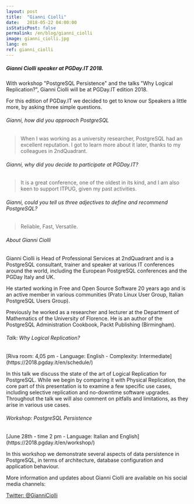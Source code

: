 ```yaml
---
layout: post
title:  "Gianni Ciolli"
date:   2018-05-22 04:00:00
isStaticPost: false
permalink: /en/blog/gianni_ciolli
image: gianni_ciolli.jpg
lang: en
ref: gianni_ciolli
---
```


<h5>Gianni Ciolli speaker at PGDay.IT 2018.</h5>

With workshop "PostgreSQL Persistence" and the talks "Why Logical Replication?", Gianni Ciolli will be at PGDay.IT edition 2018.

For this edition of PGDay.IT we decided to get to know our Speakers a little more, by asking three simple questions.

<h6>Gianni, how did you approach PostgreSQL</h6>

>When I was working as a university researcher, PostgreSQL had an excellent reputation. I got to learn more about it later, thanks to my colleagues in 2ndQuadrant.

<h6>Gianni, why did you decide to participate at PGDay.IT?</h6>

>It is a great conference, one of the oldest in its kind, and I am also keen to support ITPUG, given my past activities.

<h6>Gianni, could you tell us three adjectives to define and recommend PostgreSQL?</h6>

>Reliable, Fast, Versatile.

<h6>About Gianni Ciolli</h6>

Gianni Ciolli is Head of Professional Services at 2ndQuadrant and is a PostgreSQL consultant, trainer and speaker at various IT conferences around the world, including the European PostgreSQL conferences and the PGDay Italy and UK.

He started working in Free and Open Source Software 20 years ago and is an active member in various communities (Prato Linux User Group, Italian PostgreSQL Users Group).

Previously he worked as a researcher and lecturer at the Department of Mathematics of the University of Florence. He is an author of the PostgreSQL Administration Cookbook, Packt Publishing (Birmingham).

<h6>Talk: Why Logical Replication?</h6>
[Riva room: 4,05 pm - Language: English - Complexity: Intermediate](https://2018.pgday.it/en/schedule/)

In this talk we discuss the state of the art of Logical Replication for PostgreSQL. While we begin by comparing it with Physical Replication, the core part of this presentation is to examine a few specific use cases, including selective replication and no-downtime software upgrades. Throughout the talk we will also comment on pitfalls and limitations, as they arise in various use cases.

<h6>Workshop: PostgreSQL Persistence</h6>
[June 28th - time 2 pm - Language: Italian and English](https://2018.pgday.it/en/workshop/)

In this workshop we demonstrate several aspects of data persistence in PostgreSQL, in terms of architecture, database configuration and application behaviour.

More information and updates about Gianni Ciolli are available on his social media channels:

[Twitter: @GianniCiolli](https://twitter.com/GianniCiolli)
